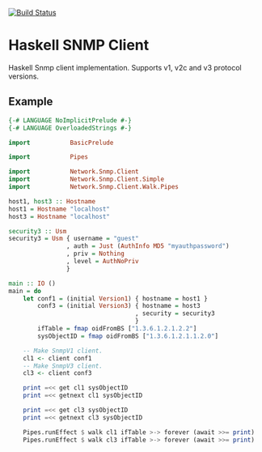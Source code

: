 [![Build Status](https://travis-ci.org/SimpleX91/haskell-snmp-client.svg?branch=master)](https://travis-ci.org/SimpleX91/haskell-snmp-client)
# Haskell SNMP Client
Haskell Snmp client implementation. Supports v1, v2c and v3 protocol versions.

## Example
```haskell
{-# LANGUAGE NoImplicitPrelude #-}
{-# LANGUAGE OverloadedStrings #-}

import           BasicPrelude

import           Pipes

import           Network.Snmp.Client
import           Network.Snmp.Client.Simple
import           Network.Snmp.Client.Walk.Pipes

host1, host3 :: Hostname
host1 = Hostname "localhost"
host3 = Hostname "localhost"

security3 :: Usm
security3 = Usm { username = "guest"
                , auth = Just (AuthInfo MD5 "myauthpassword")
                , priv = Nothing
                , level = AuthNoPriv
                }

main :: IO ()
main = do
    let conf1 = (initial Version1) { hostname = host1 }
        conf3 = (initial Version3) { hostname = host3
                                   , security = security3
                                   }
        ifTable = fmap oidFromBS ["1.3.6.1.2.1.2.2"]
        sysObjectID = fmap oidFromBS ["1.3.6.1.2.1.1.2.0"]

    -- Make SnmpV1 client.
    cl1 <- client conf1
    -- Make SnmpV3 client.
    cl3 <- client conf3

    print =<< get cl1 sysObjectID
    print =<< getnext cl1 sysObjectID

    print =<< get cl3 sysObjectID
    print =<< getnext cl3 sysObjectID

    Pipes.runEffect $ walk cl1 ifTable >-> forever (await >>= print)
    Pipes.runEffect $ walk cl3 ifTable >-> forever (await >>= print)
```
